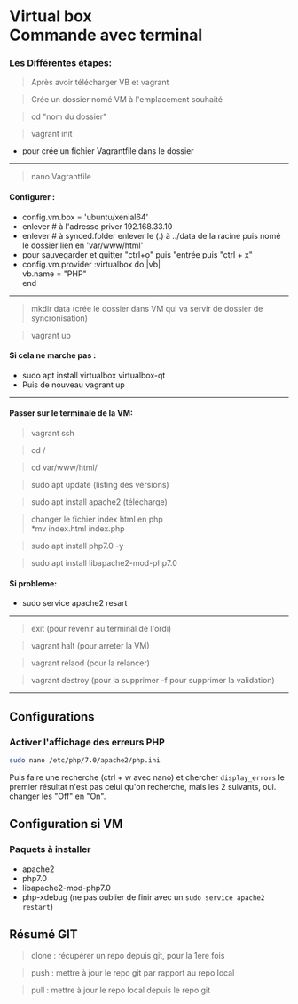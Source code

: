  Virtual box  
  Commande avec terminal
=======================

### Les Différentes étapes:
>Après avoir télécharger VB et vagrant

>Crée un dossier nomé VM à l'emplacement souhaité

>cd "nom du dossier"

> vagrant init 

- pour crée un fichier Vagrantfile dans le dossier
----------------

>nano Vagrantfile

 #### Configurer :  
- config.vm.box = 'ubuntu/xenial64'  
- enlever # à l'adresse priver  192.168.33.10
- enlever # à synced.folder enlever le (.) à ../data de la racine puis nomé le dossier lien en 'var/www/html'  
- pour sauvegarder et quitter "ctrl+o" puis "entrée puis "ctrl + x" 
 - config.vm.provider :virtualbox do |vb|  
  vb.name = "PHP"  
  end
---------------


>mkdir data (crée le dossier dans VM qui va servir de dossier de syncronisation)

>vagrant up 

#### Si cela ne marche pas : 

 - sudo apt install virtualbox virtualbox-qt  
 - Puis de nouveau vagrant up 
 -------

#### Passer sur le terminale de la VM:

>vagrant ssh

>cd /

>cd var/www/html/

>sudo apt update (listing des vérsions)

>sudo apt install apache2 (télécharge)

>changer le fichier index html en php  
*mv index.html index.php

>sudo apt install php7.0 -y

>sudo apt install libapache2-mod-php7.0 

#### Si probleme:

- sudo service apache2 resart
_______

>exit (pour revenir au terminal de l'ordi)

>vagrant halt (pour arreter la VM)

>vagrant relaod (pour la relancer)

>vagrant destroy (pour la supprimer -f pour supprimer la validation)


-------

## Configurations 
  
  ### Activer l'affichage des erreurs PHP
  ```bash
  sudo nano /etc/php/7.0/apache2/php.ini
  ```
  Puis faire une recherche (ctrl + w avec nano) et chercher 
  ```display_errors```
  le premier résultat n'est pas celui qu'on recherche, mais les 2 suivants, oui.
  changer les "Off" en "On".

  ## Configuration si VM
  ### Paquets à installer 
  - apache2
  - php7.0
  - libapache2-mod-php7.0
  - php-xdebug
  (ne pas oublier de finir avec un ```sudo service apache2 restart```)

  ## Résumé GIT  

  >clone : récupérer un repo depuis git, pour la 1ere fois

  >push : mettre à jour le repo git par rapport au repo local
  
  >pull : mettre à jour le repo local depuis le repo git 


